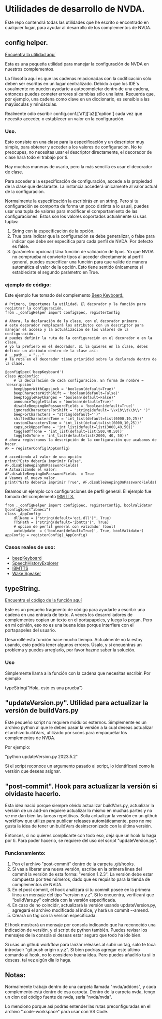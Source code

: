 # Utilidades de desarrollo de NVDA.
Este repo contendrá todas las utilidades que he escrito o encontrado en cualquier lugar, para ayudar al desarrollo de los complementos de NVDA.

## config helper.
[Encuentra la utilidad aquí](https://raw.githubusercontent.com/davidacm/NVDADevelopmentUtilities/master/src/_configHelper.py)

Esta es una pequeña utilidad para manejar la configuración de NVDA en nuestros complementos.

La filosofía aquí es que las cadenas relacionadas con la codificación sólo deben ser escritas en un lugar centralizado.
Debido a que los IDE's usualmente no pueden ayudarte a autocompletar dentro de una cadena, entonces puedes cometer errores si cambias sólo una letra. Recuerda que, por ejemplo, una cadena como clave en un diccionario, es sensible a las mayúsculas y minúsculas.

Realmente odio escribir config.conf.['a1']['a2]['option'] cada vez que
necesito acceder, o establecer un valor en la configuración.

### Uso.

Esto consiste en una clase para la especificación y un descriptor muy simple, para obtener y
acceder a los valores de configuración. No te preocupes, no necesitas usar el descriptor directamente, el decorador de clase hará todo el trabajo por ti.

Hay muchas maneras de usarlo, pero la más sencilla es usar el decorador de clase.

Para acceder a la especificación de configuración, accede a la propiedad de la clase que declaraste. La instancia accederá únicamente al valor actual de la configuración.

Normalmente la especificación la escribirás en un string. Pero si tu configuración se comporta de forma un poco distinta a lo usual, puedes usar una tupla de valores para modificar el comportamiento de las configuraciones.
Estos son los valores soportados actualmente si usas tuplas:

1. String con la especificación de la opción.
2. True para indicar que la configuración se debe generalizar, o false para indicar que debe ser específica para cada perfil de NVDA. Por defecto es false.
3. (parámetro opcional) Una función de validación de tipos. Ya que NVDA no comprueba ni convierte tipos al acceder directamente al perfil general, puedes especificar una función para que valide de manera automática el valor de la opción. Esto tiene sentido únicamente si estableciste el segundo parámetro en True.

### ejemplo de código:

Este ejemplo fue tomado del complemento [Beep Keyboard.](https://github.com/davidacm/beepKeyboard)

```
# Primero, importemos la utilidad. El decorador y la función para registrar la configuración.
from ._configHelper import configSpec, registerConfig

# Ahora, la declaración de la clase, con el decorador primero.
# este decorador remplazará los atributos con un descriptor para manejar el acceso y la actualización de los valores de la configuración.
# puedes definir la ruta de la configuración en el decorador o en la clase.
# yo la prefiero en el decorador. Si la quieres en la clase, debes definir un atributo dentro de la clase así:
# __path__ = "..."
# la ruta en el decorador tiene prioridad sobre la declarada dentro de la clase.

@configSpec('beepKeyboard')
class AppConfig:
	# la declaración de cada configuración. En forma de nombre = 'descripción'
	beepUpperWithCapsLock = 'boolean(default=True)'
	beepCharacterWithShift = 'boolean(default=False)'
	beepToggleKeyChanges = 'boolean(default=False)'
	announceToggleStatus = 'boolean(default=True)'
	disableBeepingOnPasswordFields = 'boolean(default=True)'
	ignoredCharactersForShift = "string(default='\\x1b\\t\\b\\r ')"
	beepForCharacters = "string(default='')"
	shiftedCharactersTone = 'int_list(default=list(6000,10,25))'
	customCharactersTone = 'int_list(default=list(6000,10,25))'
	capsLockUpperTone = 'int_list(default=list(3000,40,50))'
	toggleOffTone = 'int_list(default=list(500,40,50))'
	toggleOnTone = 'int_list(default=list(2000, 40, 50))'
# ahora registramos la descripción de la configuración que acabamos de hacer.
AF = registerConfig(AppConfig)

# accediendo al valor de una opción:
print("Esto debería imprimir False", AF.disableBeepingOnPasswordFields)
# Actualizando el valor:
AF.disableBeepingOnPasswordFields  = True
# Veamos el nuevo valor.
print("Esto debería imprimir True", AF.disableBeepingOnPasswordFields)
```

Beamos un ejemplo con configuraciones de perfil general. El ejemplo fue tomado del complemento [IBMTTS.](https://github.com/davidacm/NVDA-IBMTTS-Driver)

```
from ._configHelper import configSpec, registerConfig, boolValidator
@configSpec("ibmeci")
class _AppConfig:
	dllName = ("string(default='eci.dll')", True)
	TTSPath = ("string(default='ibmtts')", True)
	# opcion de perfil general con validador (bool)
	autoUpdate  = ('boolean(default=True)', True, boolValidator)
appConfig = registerConfig(_AppConfig)
```

### Casos reales de uso:

* [beepKeyboard](https://github.com/davidacm/beepkeyboard)
* [SpeechHistoryExplorer](https://github.com/davidacm/SpeechHistoryExplorer)
* [IBMTTS](https://github.com/davidacm/NVDA-IBMTTS-Driver)
* [Wake Speaker](https://github.com/davidacm/WakeSpeaker)

## typeString.
[Encuentra el código de la función aquí](https://raw.githubusercontent.com/davidacm/NVDADevelopmentUtilities/master/src/typeString.py)

Este es un pequeño fragmento de código para ayudarte a escribir una cadena en una entrada de texto. A veces los desarrolladores de complementos copian un texto en el portapapeles, y luego lo pegan. Pero en mi opinión, eso no es una buena idea porque interfiere con el portapapeles del usuario.

Desarrollé esta función hace mucho tiempo. Actualmente no la estoy usando, esto podría tener algunos errores. Úsalo, y si encuentras un problema y puedes arreglarlo, por favor hazme saber la solución.

### Uso

Simplemente llama a la función con la cadena que necesitas escribir. Por ejemplo

typeString("Hola, esto es una prueba")

## "updateVersion.py". Utilidad para actualizar la versión de buildVars.py

Este pequeño script no requiere módulos externos. Simplemente es un archivo python al que le debes pasar la versión a la cual deseas actualizar el archivo buildVars, utilizado por scons para empaquetar los complementos de NVDA.

Por ejemplo:

"python updateVersion.py 2023.5.2"

Si el script reconoce un argumento pasado al script, lo identificará como la versión que deseas asignar.

## "post-commit". Hook para actualizar la versión si olvidaste hacerlo.

Esta idea nació porque siempre olvido actualizar buildVars.py, actualizar la versión de un add-on requiere actualizar lo mismo en muchas partes y no se me dan bien las tareas repetitivas.
Solía actualizar la versión en un github workflow que utilizo para publicar releases automáticamente, pero no me gusta la idea de tener un buildVars desinscronizado con la última versión.

Entonces, si no quieres complicarte con todo eso, deja que un hook lo haga por ti.
Para poder hacerlo, se requiere del uso del script "updateVersion.py".

### Funcionamiento:

1. Pon el archivo "post-commit" dentro de la carpeta .git/hooks.
2. Si vas a liberar una nueva versión, escribe en la primera línea del commit la versión de esta forma: "version 1.2.3". La versión debe estar compuesta por tres números, dado que es requisito para la tienda de complementos de NVDA.
3. En el post commit, el hook analizará si tu commit posee en la primera línea un mensaje del tipo "version x.y.z". Si lo encuentra, verificará que "buildVars.py" coincida con la versión especificada.
4. En caso de no coincidir, actualizará la versión usando updateVersion.py, agregará el archivo modificado al índice, y hará un commit --amend.
5. Creará un tag con la versión especificada.

El hook mostrará un mensaje por consola indicando que ha reconocido una indicación de versión, y el script de python también. Puedes revisar los mensajes de la consola si deseas estar seguro que todo ha ido bien.

Si usas un github workflow para lanzar releases al subir un tag, solo te toca introducir "git push origin x.y.z".
Si bien podrías agregar este último comando al hook, no lo considero buena idea. Pero puedes añadirlo tu si lo deseas. tal vez algún día lo haga.

## Notas:

Normalmente trabajo dentro de una carpeta llamada "nvda/addons", y cada complemento está dentro de esa carpeta.
Dentro de la carpeta nvda, tengo un clon del código fuente de nvda, sería "nvda/nvda".

Lo menciono porque así podrás entender las rutas preconfiguradas en el archivo ".code-workspace" para usar con VS Code.
